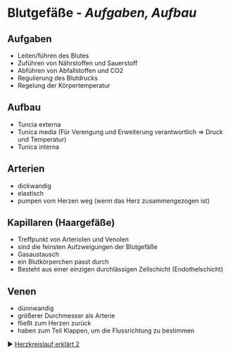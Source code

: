 # Blutgefäße - *Aufgaben, Aufbau*

## Aufgaben
+ Leiten/führen des Blutes
+ Zuführen von Nährstoffen und Sauerstoff
+ Abführen von Abfallstoffen und CO2
+ Regulierung des Blutdrucks
+ Regelung der Körpertemperatur

## Aufbau
+ Tuncia externa
+ Tunica media (Für Verengung und Erweiterung verantwortlich => Druck und Temperatur)
+ Tunica interna

## Arterien
+ dickwandig
+ elastisch
+ pumpen vom Herzen weg (wenn das Herz zusammengezogen ist)

## Kapillaren (Haargefäße)
+ Treffpunkt von Arteriolen und Venolen
+ sind die feinsten Aufzweigungen der Blutgefäße
+ Gasaustausch
+ ein Blutkörperchen passt durch
+ Besteht aus einer einzigen durchlässigen Zellschicht (Endothelschicht)

## Venen
+ dünnwandig
+ größerer Durchmesser als Arterie
+ fließt zum Herzen zurück
+ haben zum Teil Klappen, um die Flussrichtung zu bestimmen

:arrow_forward: [Herzkreislauf erklärt 2](https://www.youtube.com/watch?v=HYt969HUxeo)
